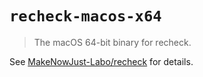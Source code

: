 # `recheck-macos-x64`

> The macOS 64-bit binary for recheck.

See [MakeNowJust-Labo/recheck](https://github.com/MakeNowJust-Labo/recheck) for details.
